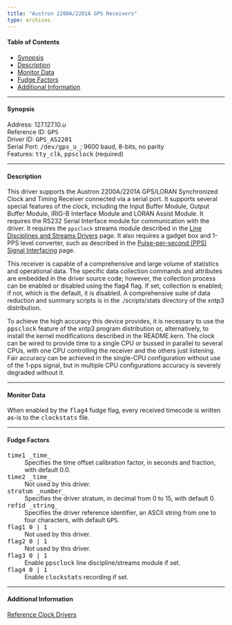 ```yaml
---
title: "Austron 2200A/2201A GPS Receivers"
type: archives
---
```


#### Table of Contents

*   [Synopsis](/archives/3-5.93e/driver10/#synopsis)
*   [Description](/archives/3-5.93e/driver10/#description)
*   [Monitor Data](/archives/3-5.93e/driver10/#monitor-data)
*   [Fudge Factors](/archives/3-5.93e/driver10/#fudge-factors)
*   [Additional Information](/archives/3-5.93e/driver10/#additional-information)

* * *

#### Synopsis

Address: 127.127.10._u_  
Reference ID: <tt>GPS</tt>  
Driver ID: <tt>GPS_AS2201</tt>  
Serial Port: <tt>/dev/gps_u_</tt>; 9600 baud, 8-bits, no parity  
Features: <tt>tty_clk</tt>, <tt>ppsclock</tt> (required)

* * *

#### Description

This driver supports the Austron 2200A/2201A GPS/LORAN Synchronized Clock and Timing Receiver connected via a serial port. It supports several special features of the clock, including the Input Buffer Module, Output Buffer Module, IRIG-B Interface Module and LORAN Assist Module. It requires the RS232 Serial Interface module for communication with the driver. It requires the `ppsclock` streams module described in the [Line Disciplines and Streams Drivers](/archives/3-5.93e/ldisc) page. It also requires a gadget box and 1-PPS level converter, such as described in the [Pulse-per-second (PPS) Signal Interfacing](/archives/3-5.93e/pps) page.

This receiver is capable of a comprehensive and large volume of statistics and operational data. The specific data collection commands and attributes are embedded in the driver source code; however, the collection process can be enabled or disabled using the flag4 flag. If set, collection is enabled; if not, which is the default, it is disabled. A comprehensive suite of data reduction and summary scripts is in the ./scripts/stats directory of the xntp3 distribution.

To achieve the high accuracy this device provides, it is necessary to use the <tt>ppsclock</tt> feature of the xntp3 program distribution or, alternatively, to install the kernel modifications described in the README.kern. The clock can be wired to provide time to a single CPU or bussed in parallel to several CPUs, with one CPU controlling the receiver and the others just listening. Fair accuracy can be achieved in the single-CPU configuration without use of the 1-pps signal, but in multiple CPU configurations accuracy is severely degraded without it.

* * *

#### Monitor Data

When enabled by the <tt>flag4</tt> fudge flag, every received timecode is written as-is to the <tt>clockstats</tt> file.

* * *

#### Fudge Factors

<dt><tt>time1 _time_</tt></dt>

<dd>Specifies the time offset calibration factor, in seconds and fraction, with default 0.0.</dd>

<dt><tt>time2 _time_</tt></dt>

<dd>Not used by this driver.</dd>

<dt><tt>stratum _number_</tt></dt>

<dd>Specifies the driver stratum, in decimal from 0 to 15, with default 0.</dd>

<dt><tt>refid _string_</tt></dt>

<dd>Specifies the driver reference identifier, an ASCII string from one to four characters, with default <tt>GPS</tt>.</dd>

<dt><tt>flag1 0 | 1</tt></dt>

<dd>Not used by this driver.</dd>

<dt><tt>flag2 0 | 1</tt></dt>

<dd>Not used by this driver.</dd>

<dt><tt>flag3 0 | 1</tt></dt>

<dd>Enable <tt>ppsclock</tt> line discipline/streams module if set.</dd>

<dt><tt>flag4 0 | 1</tt></dt>

<dd>Enable <tt>clockstats</tt> recording if set.</dd>

* * *

#### Additional Information

[Reference Clock Drivers](/archives/3-5.93e/refclock)
